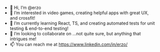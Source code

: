 - 👋 Hi, I’m @erzo
- 👀 I’m interested in video games, creating helpful apps with great UX, and crossfit!
- 🌱 I’m currently learning React, TS, and creating automated tests for unit testing & end-to-end testing!
- 💞️ I’m looking to collaborate on ...not quite sure, but anything that intrigues me!
- 📫 You can reach me at https://www.linkedin.com/in/erzo/

<!---
erzo/erzo is a ✨ special ✨ repository because its `README.md` (this file) appears on your GitHub profile.
You can click the Preview link to take a look at your changes.
--->
